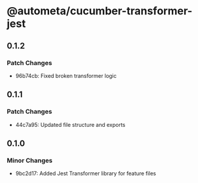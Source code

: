 # @autometa/cucumber-transformer-jest

## 0.1.2

### Patch Changes

- 96b74cb: Fixed broken transformer logic

## 0.1.1

### Patch Changes

- 44c7a95: Updated file structure and exports

## 0.1.0

### Minor Changes

- 9bc2d17: Added Jest Transformer library for feature files
